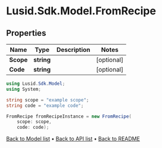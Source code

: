 # Lusid.Sdk.Model.FromRecipe

## Properties

Name | Type | Description | Notes
------------ | ------------- | ------------- | -------------
**Scope** | **string** |  | [optional] 
**Code** | **string** |  | [optional] 

```csharp
using Lusid.Sdk.Model;
using System;

string scope = "example scope";
string code = "example code";

FromRecipe fromRecipeInstance = new FromRecipe(
    scope: scope,
    code: code);
```

[Back to Model list](../README.md#documentation-for-models) &#8226; [Back to API list](../README.md#documentation-for-api-endpoints) &#8226; [Back to README](../README.md)
